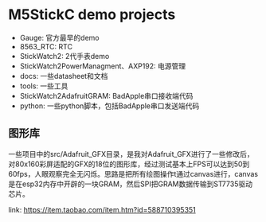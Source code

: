 # M5StickC demo projects
* Gauge: 官方最早的demo
* 8563_RTC: RTC
* StickWatch2: 2代手表demo
* StickWatch2PowerManagment、AXP192: 电源管理
* docs: 一些datasheet和文档
* tools: 一些工具
* StickWatch2AdafruitGRAM: BadApple串口接收端代码
* python: 一些python脚本，包括BadApple串口发送端代码

## 图形库
一些项目中的src/Adafruit_GFX目录，是我对Adafruit_GFX进行了一些修改后，对80x160彩屏适配的GFX的18位的图形库，经过测试基本上FPS可以达到50到60fps，人眼观察完全无闪烁。思路是把所有绘图操作t通过canvas进行，canvas是在esp32内存中开辟的一块GRAM，然后SPI把GRAM数据传输到ST7735驱动芯片。

link: https://item.taobao.com/item.htm?id=588710395351

